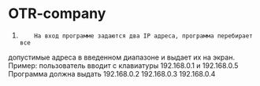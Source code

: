 # OTR-company
1.         На вход программе задаются два IP адреса, программа перебирает все
допустимые адреса в введенном диапазоне и выдает их на экран.
Пример:
пользователь вводит с клавиатуры
192.168.0.1 и 192.168.0.5
Программа должна выдать
192.168.0.2
192.168.0.3
192.168.0.4
